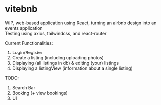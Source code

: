 # vitebnb

WIP, web-based application using React, turning an airbnb design into an events application </br>
Testing using axios, tailwindcss, and react-router </br>

Current Functionalities:
1. Login/Register
2. Create a listing (including uploading photos)
3. Displaying (all listings in db) & editing (your) listings 
4. Displaying a listingView (information about a single listing)

TODO: 
1. Search Bar
2. Booking (+ view bookings)
3. UI
